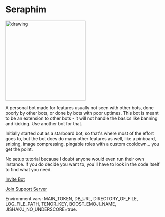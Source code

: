 # Seraphim

<img src="https://i.imgur.com/sXO7lNt.png" alt="drawing" width="256"/>

A personal bot made for features usually not seen with other bots, done poorly by other bots, or done by bots with poor uptimes. This bot is meant to be an extension to other bots - it will not handle the basics like banning and kicking. Use another bot for that.

Initially started out as a starboard bot, so that's where most of the effort goes to, but the bot does do many other features as well, like a pinboard, sniping, image compressing. pingable roles with a custom cooldown... you get the point.

No setup tutorial because I doubt anyone would even run their own instance. If you do decide you want to, you'll have to look in the code itself to find what you need.

[Invite Bot](https://discord.com/api/oauth2/authorize?client_id=700857077672706120&permissions=8&scope=bot%20applications.commands)

[Join Support Server](https://discord.gg/NSdetwGjpK)

Environment vars: MAIN_TOKEN, DB_URL, DIRECTORY_OF_FILE, LOG_FILE_PATH, TENOR_KEY, BOOST_EMOJI_NAME, JISHAKU_NO_UNDERSCORE=true.
